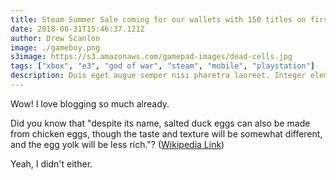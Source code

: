 ```yaml
---
title: Steam Summer Sale coming for our wallets with 150 titles on first day
date: 2018-08-31T15:46:37.121Z
author: Drew Scanlon
image: ./gameboy.png
s3image: https://s3.amazonaws.com/gamepad-images/dead-cells.jpg
tags: ["xbox", "e3", "god of war", "steam", "mobile", "playstation"]
description: Duis eget augue semper nisi pharetra laoreet. Integer elementum suscipit nulla vitae eleifend. Duis a lectus et justo varius consectetur sed in lorem.
---
```


Wow! I love blogging so much already.

Did you know that "despite its name, salted duck eggs can also be made from
chicken eggs, though the taste and texture will be somewhat different, and the
egg yolk will be less rich."?
([Wikipedia Link](http://en.wikipedia.org/wiki/Salted_duck_egg))

Yeah, I didn't either.
